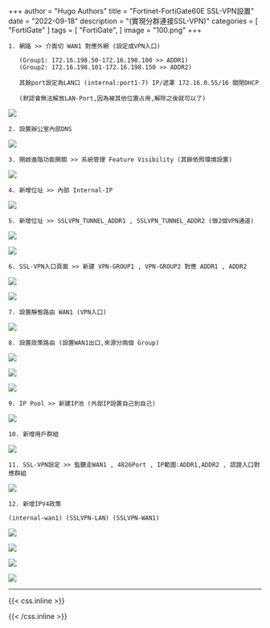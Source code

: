 +++
author = "Hugo Authors"
title = "Fortinet-FortiGate60E SSL-VPN設置"
date = "2022-09-18"
description = "(實現分群連接SSL-VPN)"
categories = [
    "FortiGate"
]
tags = [
    "FortiGate",
]
image = "100.png"
+++


    1. 網路 >> 介面切 WAN1 對應外網 (設定成VPN入口) 
    
       (Group1: 172.16.198.50-172.16.198.100 >> ADDR1)
       (Group2: 172.16.198.101-172.16.198.150 >> ADDR2)
       
       其餘port設定為LAN口 (internal:port1-7) IP/遮罩 172.16.0.55/16 關閉DHCP
       
       (默認會無法解放LAN-Port,因為被其他位置占用,解除之後就可以了)
   ![](001.png)
   
    2. 設置辦公室內部DNS
   ![](002.png)
   
    3. 開啟進階功能開關 >> 系統管理 Feature Visibility (其餘依照環境設置)
   ![](003.png)
   
    4. 新增位址 >> 內部 Internal-IP
   ![](004.png)
   
    5. 新增位址 >> SSLVPN_TUNNEL_ADDR1 , SSLVPN_TUNNEL_ADDR2 (做2個VPN通道)
   ![](006.png)
   
   ![](007.png)
   
    6. SSL-VPN入口頁面 >> 新建 VPN-GROUP1 , VPN-GROUP2 對應 ADDR1 , ADDR2
   ![](021.png)
   
   ![](022.png)    
   
    7. 設置靜態路由 WAN1 (VPN入口)
   ![](008.png)
   
    8. 設置政策路由 (設置WAN1出口,來源分兩個 Group)
   ![](010.png)
   
   ![](011.png)
   
   ![](012.png)
   
    9. IP Pool >> 新建IP池 (外部IP設置自己到自己)
   ![](013.png)
   
    10. 新增用戶群組
   ![](014.png)
   
    11. SSL-VPN設定 >> 監聽走WAN1 , 4826Port , IP範圍:ADDR1,ADDR2 , 認證入口對應群組
   ![](015.png)
   
    12. 新增IPV4政策 
    
    (internal-wan1) (SSLVPN-LAN) (SSLVPN-WAN1)
   ![](016.png)
   
   ![](017.png)
   
   ![](018.png)
   
   ![](019.png)

***

{{< css.inline >}}
<style>
.emojify {
	font-family: Apple Color Emoji, Segoe UI Emoji, NotoColorEmoji, Segoe UI Symbol, Android Emoji, EmojiSymbols;
	font-size: 2rem;
	vertical-align: middle;
}
@media screen and (max-width:650px) {
  .nowrap {
    display: block;
    margin: 25px 0;
  }
}
</style>
{{< /css.inline >}}
